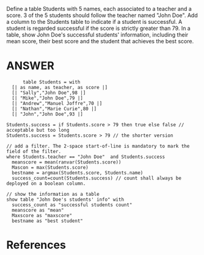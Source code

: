 Define a table Students with 5 names, each associated to a teacher and a score. 3 of the 5 students should follow the teacher named "John Doe".
Add a column to the Students table to indicate if a student is successful. A student is regarded successful if the score is strictly greater than 79.
In a table, show John Doe's successful students' information, including their mean score, their best score and the student that achieves the best score. 

# ANSWER

```envision
      table Students = with
  [| as name, as teacher, as score |]
  [| "Sally","John Doe",98 |]
  [| "Mike","John Doe",79 |]
  [| "Andrew","Manuel Joffre",70 |]
  [| "Nathan","Marie Curie",80 |]
  [| "John","John Doe",93 |]

Students.success = if Students.score > 79 then true else false // acceptable but too long
Students.success = Students.score > 79 // the shorter version

// add a filter. The 2-space start-of-line is mandatory to mark the field of the filter.
where Students.teacher == "John Doe"  and Students.success
  meanscore = mean(ranvar(Students.score)) 
  Mascon = max(Students.score) 
  bestname = argmax(Students.score, Students.name)
  success_count=count(Students.success) // count shall always be deployed on a boolean column.

// show the information as a table
show table "John Doe's students' info" with 
  success_count as "successful students count" 
  meanscore as "mean"
  Maxscore as "maxscore"
  bestname as "best student"
```


# References

